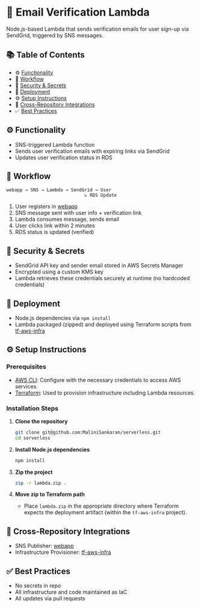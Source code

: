 # 📧 Email Verification Lambda

Node.js-based Lambda that sends verification emails for user sign-up via SendGrid, triggered by SNS messages.

## 📚 Table of Contents

- ⚙️ [Functionality](#functionality)
- 🔄 [Workflow](#workflow)
- 🔐 [Security & Secrets](#security--secrets)
- 🚀 [Deployment](#deployment)
- ⚙️ [Setup Instructions](#setup-instructions)
- 🔗 [Cross-Repository Integrations](#cross-repository-integrations)
- ✅ [Best Practices](#best-practices)

## ⚙️ Functionality

- SNS-triggered Lambda function
- Sends user verification emails with expiring links via SendGrid
- Updates user verification status in RDS

## 🔄 Workflow

```
webapp → SNS → Lambda → SendGrid → User
                             ↳ RDS Update
```

1. User registers in [webapp](https://github.com/MaliniSankaran/webapp)
2. SNS message sent with user info + verification link
3. Lambda consumes message, sends email
4. User clicks link within 2 minutes
5. RDS status is updated (verified)

## 🔐 Security & Secrets

- SendGrid API key and sender email stored in AWS Secrets Manager
- Encrypted using a custom KMS key
- Lambda retrieves these credentials securely at runtime (no hardcoded credentials)

## 🚀 Deployment

- Node.js dependencies via `npm install`
- Lambda packaged (zipped) and deployed using Terraform scripts from [tf-aws-infra](https://github.com/MaliniSankaran/tf-aws-infra)

## ⚙️ Setup Instructions

### Prerequisites

- [AWS CLI](https://aws.amazon.com/cli/): Configure with the necessary credentials to access AWS services.
- [Terraform](https://www.terraform.io/): Used to provision infrastructure including Lambda resources.

### Installation Steps

1. **Clone the repository**
   ```bash
   git clone git@github.com:MaliniSankaran/serverless.git
   cd serverless
   ```

2. **Install Node.js dependencies**
   ```bash
   npm install
   ```

3. **Zip the project**
   ```bash
   zip -r lambda.zip .
   ```

4. **Move zip to Terraform path**
   - Place `lambda.zip` in the appropriate directory where Terraform expects the deployment artifact (within the `tf-aws-infra` project).

## 🔗 Cross-Repository Integrations

- SNS Publisher: [webapp](https://github.com/MaliniSankaran/webapp)
- Infrastructure Provisioner: [tf-aws-infra](https://github.com/MaliniSankaran/tf-aws-infra)

## ✅ Best Practices

- No secrets in repo
- All infrastructure and code maintained as IaC
- All updates via pull requests
